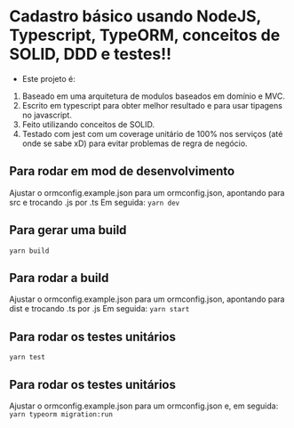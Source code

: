# Cadastro básico usando NodeJS, Typescript, TypeORM, conceitos de SOLID, DDD e testes!!
- Este projeto é:
1. Baseado em uma arquitetura de modulos baseados em domínio e MVC.
2. Escrito em typescript para obter melhor resultado e para usar tipagens no javascript.
3. Feito utilizando conceitos de SOLID.
4. Testado com jest com um coverage unitário de 100% nos serviços (até onde se sabe xD) para evitar problemas de regra de negócio.

## Para rodar em mod de desenvolvimento
Ajustar o ormconfig.example.json para um ormconfig.json, apontando para src e trocando .js por .ts
Em seguida:
```yarn dev```

## Para gerar uma build
```yarn build```

## Para rodar a build
Ajustar o ormconfig.example.json para um ormconfig.json, apontando para dist e trocando .ts por .js
Em seguida:
```yarn start```

## Para rodar os testes unitários
```yarn test```

## Para rodar os testes unitários
Ajustar o ormconfig.example.json para um ormconfig.json e, em seguida:
```yarn typeorm migration:run```

